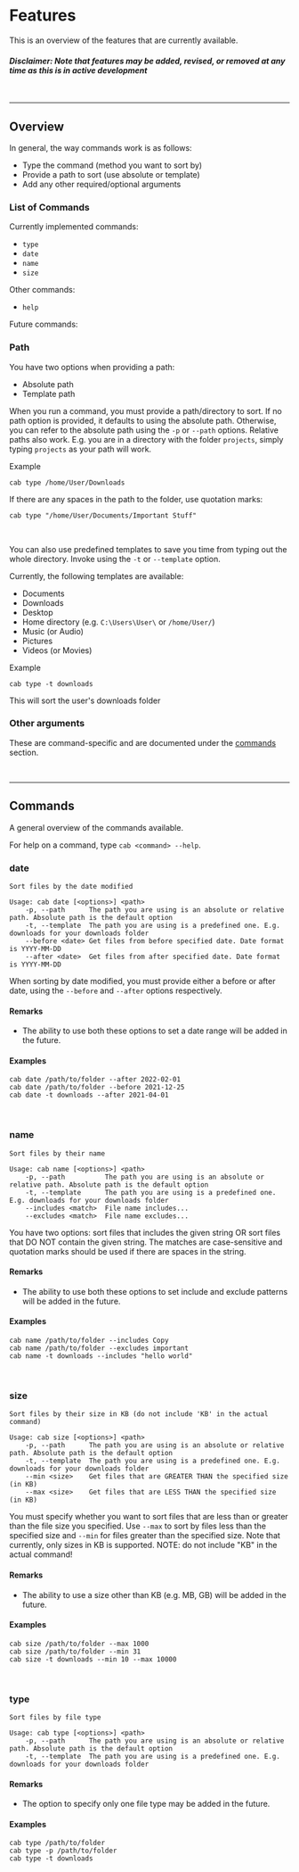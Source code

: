 # Features
This is an overview of the features that are currently available. 
#### *Disclaimer: Note that features may be added, revised, or removed at any time as this is in active development*

<br>

---

## Overview

In general, the way commands work is as follows:
- Type the command (method you want to sort by)
- Provide a path to sort (use absolute or template)
- Add any other required/optional arguments

### List of Commands
Currently implemented commands:
- `type`
- `date`
- `name`
- `size`

Other commands:
- `help`

Future commands:


### Path
You have two options when providing a path:
- Absolute path 
- Template path

When you run a command, you must provide a path/directory to sort. If no path option is provided, it defaults to using the absolute path. Otherwise, you can refer to the absolute path using the `-p` or `--path` options. Relative paths also work. E.g. you are in a directory with the folder `projects`, simply typing `projects` as your path will work.

Example
```
cab type /home/User/Downloads
```

If there are any spaces in the path to the folder, use quotation marks:
```
cab type "/home/User/Documents/Important Stuff" 
```

<br>

You can also use predefined templates to save you time from typing out the whole directory. Invoke using the `-t` or `--template` option.

Currently, the following templates are available:
* Documents
* Downloads
* Desktop
* Home directory (e.g. `C:\Users\User\` or `/home/User/`)
* Music (or Audio)
* Pictures
* Videos (or Movies)

Example
```
cab type -t downloads
```
This will sort the user's downloads folder

### Other arguments
These are command-specific and are documented under the [commands](#commands) section.


<br>

---

## Commands
A general overview of the commands available.

For help on a command, type `cab <command> --help`.

### date
```
Sort files by the date modified

Usage: cab date [<options>] <path>
    -p, --path      The path you are using is an absolute or relative path. Absolute path is the default option
    -t, --template  The path you are using is a predefined one. E.g. downloads for your downloads folder
    --before <date> Get files from before specified date. Date format is YYYY-MM-DD
    --after <date>  Get files from after specified date. Date format is YYYY-MM-DD
```
When sorting by date modified, you must provide either a before or after date, using the `--before` and `--after` options respectively.

#### Remarks
- The ability to use both these options to set a date range will be added in the future.

#### Examples
```
cab date /path/to/folder --after 2022-02-01
cab date /path/to/folder --before 2021-12-25
cab date -t downloads --after 2021-04-01
```

<br>

### name
```
Sort files by their name

Usage: cab name [<options>] <path>
    -p, --path          The path you are using is an absolute or relative path. Absolute path is the default option
    -t, --template      The path you are using is a predefined one. E.g. downloads for your downloads folder
    --includes <match>  File name includes...
    --excludes <match>  File name excludes...
```
You have two options: sort files that includes the given string OR sort files that DO NOT contain the given string. The matches are case-sensitive and quotation marks should be used if there are spaces in the string.

#### Remarks
- The ability to use both these options to set include and exclude patterns will be added in the future.

#### Examples
```
cab name /path/to/folder --includes Copy
cab name /path/to/folder --excludes important
cab name -t downloads --includes "hello world"
```

<br>

### size
```
Sort files by their size in KB (do not include 'KB' in the actual command)

Usage: cab size [<options>] <path>
    -p, --path      The path you are using is an absolute or relative path. Absolute path is the default option
    -t, --template  The path you are using is a predefined one. E.g. downloads for your downloads folder
    --min <size>    Get files that are GREATER THAN the specified size (in KB)
    --max <size>    Get files that are LESS THAN the specified size (in KB)
```
You must specify whether you want to sort files that are less than or greater than the file size you specified. Use `--max` to sort by files less than the specified size and `--min` for files greater than the specified size. Note that currently, only sizes in KB is supported. NOTE: do not include "KB" in the actual command!

#### Remarks
- The ability to use a size other than KB (e.g. MB, GB) will be added in the future.

#### Examples
```
cab size /path/to/folder --max 1000
cab size /path/to/folder --min 31
cab size -t downloads --min 10 --max 10000
```

<br>

### type
```
Sort files by file type

Usage: cab type [<options>] <path>
    -p, --path      The path you are using is an absolute or relative path. Absolute path is the default option
    -t, --template  The path you are using is a predefined one. E.g. downloads for your downloads folder
```
#### Remarks
- The option to specify only one file type may be added in the future.

#### Examples
```
cab type /path/to/folder
cab type -p /path/to/folder
cab type -t downloads
```
